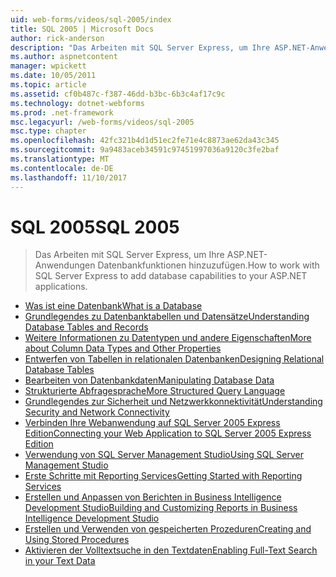 ```yaml
---
uid: web-forms/videos/sql-2005/index
title: SQL 2005 | Microsoft Docs
author: rick-anderson
description: "Das Arbeiten mit SQL Server Express, um Ihre ASP.NET-Anwendungen Datenbankfunktionen hinzuzufügen."
ms.author: aspnetcontent
manager: wpickett
ms.date: 10/05/2011
ms.topic: article
ms.assetid: cf0b487c-f387-46dd-b3bc-6b3c4af17c9c
ms.technology: dotnet-webforms
ms.prod: .net-framework
msc.legacyurl: /web-forms/videos/sql-2005
msc.type: chapter
ms.openlocfilehash: 42fc321b4d1d51ec2fe71e4c8873ae62da43c345
ms.sourcegitcommit: 9a9483aceb34591c97451997036a9120c3fe2baf
ms.translationtype: MT
ms.contentlocale: de-DE
ms.lasthandoff: 11/10/2017
---
```

<a name="sql-2005"></a><span data-ttu-id="3a0e1-103">SQL 2005</span><span class="sxs-lookup"><span data-stu-id="3a0e1-103">SQL 2005</span></span>
====================
> <span data-ttu-id="3a0e1-104">Das Arbeiten mit SQL Server Express, um Ihre ASP.NET-Anwendungen Datenbankfunktionen hinzuzufügen.</span><span class="sxs-lookup"><span data-stu-id="3a0e1-104">How to work with SQL Server Express to add database capabilities to your ASP.NET applications.</span></span>


- [<span data-ttu-id="3a0e1-105">Was ist eine Datenbank</span><span class="sxs-lookup"><span data-stu-id="3a0e1-105">What is a Database</span></span>](what-is-a-database.md)
- [<span data-ttu-id="3a0e1-106">Grundlegendes zu Datenbanktabellen und Datensätze</span><span class="sxs-lookup"><span data-stu-id="3a0e1-106">Understanding Database Tables and Records</span></span>](understanding-database-tables-and-records.md)
- [<span data-ttu-id="3a0e1-107">Weitere Informationen zu Datentypen und andere Eigenschaften</span><span class="sxs-lookup"><span data-stu-id="3a0e1-107">More about Column Data Types and Other Properties</span></span>](more-about-column-data-types-and-other-properties.md)
- [<span data-ttu-id="3a0e1-108">Entwerfen von Tabellen in relationalen Datenbanken</span><span class="sxs-lookup"><span data-stu-id="3a0e1-108">Designing Relational Database Tables</span></span>](designing-relational-database-tables.md)
- [<span data-ttu-id="3a0e1-109">Bearbeiten von Datenbankdaten</span><span class="sxs-lookup"><span data-stu-id="3a0e1-109">Manipulating Database Data</span></span>](manipulating-database-data.md)
- [<span data-ttu-id="3a0e1-110">Strukturierte Abfragesprache</span><span class="sxs-lookup"><span data-stu-id="3a0e1-110">More Structured Query Language</span></span>](more-structured-query-language.md)
- [<span data-ttu-id="3a0e1-111">Grundlegendes zur Sicherheit und Netzwerkkonnektivität</span><span class="sxs-lookup"><span data-stu-id="3a0e1-111">Understanding Security and Network Connectivity</span></span>](understanding-security-and-network-connectivity.md)
- [<span data-ttu-id="3a0e1-112">Verbinden Ihre Webanwendung auf SQL Server 2005 Express Edition</span><span class="sxs-lookup"><span data-stu-id="3a0e1-112">Connecting your Web Application to SQL Server 2005 Express Edition</span></span>](connecting-your-web-application-to-sql-server-2005-express-edition.md)
- [<span data-ttu-id="3a0e1-113">Verwendung von SQL Server Management Studio</span><span class="sxs-lookup"><span data-stu-id="3a0e1-113">Using SQL Server Management Studio</span></span>](using-sql-server-management-studio.md)
- [<span data-ttu-id="3a0e1-114">Erste Schritte mit Reporting Services</span><span class="sxs-lookup"><span data-stu-id="3a0e1-114">Getting Started with Reporting Services</span></span>](getting-started-with-reporting-services.md)
- [<span data-ttu-id="3a0e1-115">Erstellen und Anpassen von Berichten in Business Intelligence Development Studio</span><span class="sxs-lookup"><span data-stu-id="3a0e1-115">Building and Customizing Reports in Business Intelligence Development Studio</span></span>](building-and-customizing-reports-in-business-intelligence-development-studio.md)
- [<span data-ttu-id="3a0e1-116">Erstellen und Verwenden von gespeicherten Prozeduren</span><span class="sxs-lookup"><span data-stu-id="3a0e1-116">Creating and Using Stored Procedures</span></span>](creating-and-using-stored-procedures.md)
- [<span data-ttu-id="3a0e1-117">Aktivieren der Volltextsuche in den Textdaten</span><span class="sxs-lookup"><span data-stu-id="3a0e1-117">Enabling Full-Text Search in your Text Data</span></span>](enabling-full-text-search-in-your-text-data.md)
